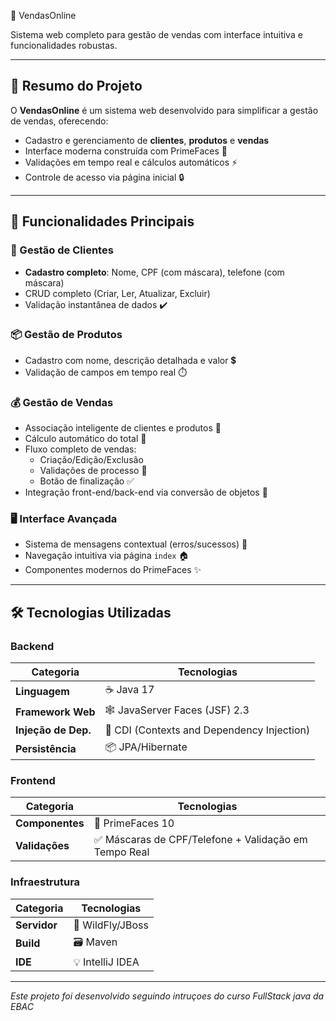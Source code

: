 🛒 VendasOnline



Sistema web completo para gestão de vendas com interface intuitiva e funcionalidades robustas.

---

## 📌 Resumo do Projeto

O **VendasOnline** é um sistema web desenvolvido para simplificar a gestão de vendas, oferecendo:

- Cadastro e gerenciamento de **clientes**, **produtos** e **vendas**
- Interface moderna construída com PrimeFaces 🎨
- Validações em tempo real e cálculos automáticos ⚡
- Controle de acesso via página inicial 🔒

---

## 🚀 Funcionalidades Principais

### 👤 Gestão de Clientes
- **Cadastro completo**: Nome, CPF (com máscara), telefone (com máscara)
- CRUD completo (Criar, Ler, Atualizar, Excluir)
- Validação instantânea de dados ✔️

### 📦 Gestão de Produtos
- Cadastro com nome, descrição detalhada e valor 💲
- Validação de campos em tempo real ⏱️

### 💰 Gestão de Vendas
- Associação inteligente de clientes e produtos 🤝
- Cálculo automático do total 🧮
- Fluxo completo de vendas:
  - Criação/Edição/Exclusão
  - Validações de processo 🛑
  - Botão de finalização ✅
- Integração front-end/back-end via conversão de objetos 🔄

### 🖥️ Interface Avançada
- Sistema de mensagens contextual (erros/sucessos) 💬
- Navegação intuitiva via página `index` 🏠
- Componentes modernos do PrimeFaces ✨

---

## 🛠️ Tecnologias Utilizadas

### Backend
| Categoria           | Tecnologias                                                                 |
|----------------------|----------------------------------------------------------------------------|
| **Linguagem**        | ☕ Java 17                                                                  |
| **Framework Web**    | 🕸️ JavaServer Faces (JSF) 2.3                                              |
| **Injeção de Dep.**  | 💉 CDI (Contexts and Dependency Injection)                                 |
| **Persistência**     | 📦 JPA/Hibernate                                                           |

### Frontend
| Categoria           | Tecnologias                                                                 |
|----------------------|----------------------------------------------------------------------------|
| **Componentes**      | 🎨 PrimeFaces 10                                                            |
| **Validações**       | ✅ Máscaras de CPF/Telefone + Validação em Tempo Real                      |

### Infraestrutura
| Categoria           | Tecnologias                                                                 |
|----------------------|----------------------------------------------------------------------------|
| **Servidor**         | 🐃 WildFly/JBoss                                                           |
| **Build**            | 🗃️ Maven                                                                   |
| **IDE**              | 💡 IntelliJ IDEA                                                           |

---

*Este projeto foi desenvolvido seguindo intruçoes do curso FullStack java da EBAC*

